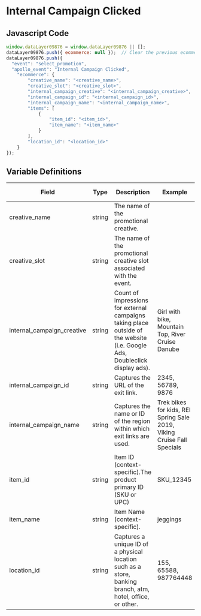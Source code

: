 # Internal Campaign Clicked

### 

## Javascript Code
```js
window.dataLayer09876 = window.dataLayer09876 || [];
dataLayer09876.push({ ecommerce: null });  // Clear the previous ecommerce object.;;
dataLayer09876.push({
  "event": "select_promotion",
  "apollo_event": "Internal Campaign Clicked",
    "ecommerce": {
        "creative_name": "<creative_name>",
        "creative_slot": "<creative_slot>",
        "internal_campaign_creative": "<internal_campaign_creative>",
        "internal_campaign_id": "<internal_campaign_id>",
        "internal_campaign_name": "<internal_campaign_name>",
        "items": [
            {
                "item_id": "<item_id>",
                "item_name": "<item_name>"
            }
        ],
        "location_id": "<location_id>"
    }
});
```

## Variable Definitions

|Field|Type|Description|Example|Pattern|Min Length|Max Length|Minimum|Maximum|Multiple Of|
| --- | --- | --- | --- | --- | --- | --- | --- | --- | --- |
|creative_name|string|The name of the promotional creative.||||||||
|creative_slot|string|The name of the promotional creative slot associated with the event.||||||||
|internal_campaign_creative|string|Count of impressions for external campaigns taking place outside of the website \(i.e. Google Ads, Doubleclick display ads\).|Girl with bike, Mountain Top, River Cruise Danube|||||||
|internal_campaign_id|string|Captures the URL of the exit link.|2345, 56789, 9876|||||||
|internal_campaign_name|string|Captures the name or ID of the region within which exit links are used.|Trek bikes for kids, REI Spring Sale 2019, Viking Cruise Fall Specials|||||||
|item_id|string|Item ID \(context-specific\).The product primary ID \(SKU or UPC\) |SKU\_12345|||||||
|item_name|string|Item Name \(context-specific\).|jeggings|||||||
|location_id|string|Captures a unique ID of a physical location such as a store, banking branch, atm, hotel, office, or other.|155, 65588, 987764448|||||||




